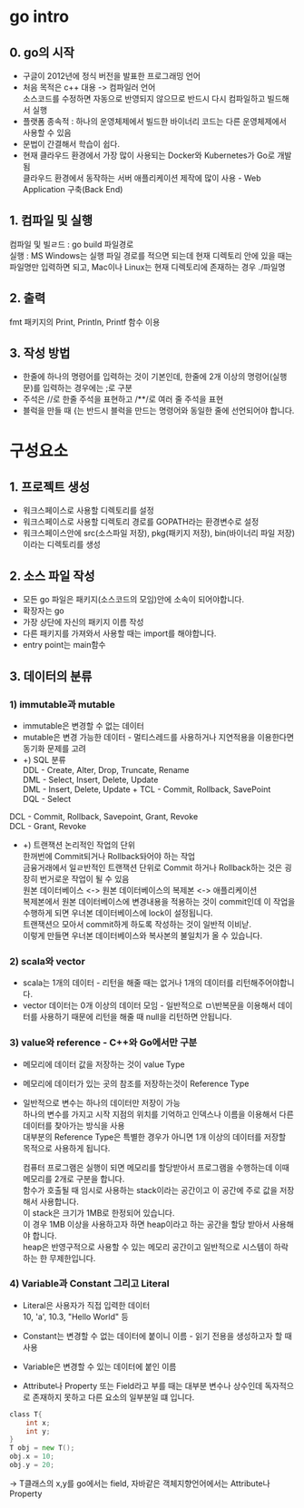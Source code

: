 # go intro
## 0. go의 시작
* 구글이 2012년에 정식 버전을 발표한 프로그래밍 언어  
* 처음 목적은 c++ 대용 -> 컴파일러 언어  
    소스코드를 수정하면 자동으로 반영되지 않으므로 반드시 다시 컴파일하고 빌드해서 실행  
* 플랫폼 종속적 : 하나의 운영체제에서 빌드한 바이너리 코드는 다른 운영체제에서 사용할 수 있음  
* 문법이 간결해서 학습이 쉽다.  
* 현재 클라우드 환경에서 가장 많이 사용되는 Docker와 Kubernetes가 Go로 개발됨  
    클라우드 환경에서 동작하는 서버 애플리케이션 제작에 많이 사용 - Web Application 구축(Back End)  
## 1. 컴파일 및 실행
컴파일 및 빌ㄹ드 : go build 파일경로  
실행 : MS Windows는 실행 파일 경로를 적으면 되는데 현재 디렉토리 안에 있을 때는 파일명만 입력하면 되고, Mac이나 Linux는 현재 디렉토리에 존재하는 경우 ./파일명  

## 2. 출력  
fmt 패키지의 Print, Println, Printf 함수 이용  

## 3. 작성 방법  
* 한줄에 하나의 명령어를 입력하는 것이 기본인데, 한줄에 2개 이상의 명령어(실행문)를 입력하는 경우에는 ;로 구분  
* 주석은 //로 한줄 주석을 표현하고 /**/로 여러 줄 주석을 표현  
* 블럭을 만들 때 {는 반드시 블럭을 만드는 명령어와 동일한 줄에 선언되어야 합니다.  

# 구성요소
## 1. 프로젝트 생성  
* 워크스페이스로 사용할 디렉토리를 설정  
* 워크스페이스로 사용할 디렉토리 경로를 GOPATH라는 환경변수로 설정  
* 워크스페이스안에 src(소스파일 저장), pkg(패키지 저장), bin(바이너리 파일 저장)이라는 디렉토리를 생성  
## 2. 소스 파일 작성  
* 모든 go 파일은 패키지(소스코드의 모임)안에 소속이 되어야합니다.  
* 확장자는 go  
* 가장 상단에 자신의 패키지 이름 작성  
* 다른 패키지를 가져와서 사용할 때는 import를 해야합니다.  
* entry point는 main함수  

## 3. 데이터의 분류  
### 1) immutable과 mutable  
* immutable은 변경할 수 없는 데이터  
* mutable은 변경 가능한 데이터 - 멀티스레드를 사용하거나 지연적용을 이용한다면 동기화 문제를 고려  
* +) SQL 분류  
DDL - Create, Alter, Drop, Truncate, Rename  
DML - Select, Insert, Delete, Update  
    DML - Insert, Delete, Update + TCL - Commit, Rollback, SavePoint  
    DQL - Select  

DCL - Commit, Rollback, Savepoint, Grant, Revoke  
    DCL - Grant, Revoke  
* +) 트랜잭션
    논리적인 작업의 단위  
    한꺼번에 Commit되거나 Rollback돠어야 하는 작업  
    금융거래에서 일ㄹ반적인 트랜잭션 단위로 Commit 하거나 Rollback하는 것은 굉장히 번거로운 작업이 될 수 있음  
    원본 데이터베이스 <-> 원본 데이터베이스의 복제본 <-> 애플리케이션  
    복제본에서 원본 데이터베이스에 변경내용을 적용하는 것이 commit인데 이 작업을 수행하게 되면 우너본 데이터베이스에 lock이 설정됩니다.  
    트랜잭션으 모아서 commit하게 하도록 작성하는 것이 일반적 이비낟.  
    이렇게 만들면 우너본 데이터베이스와 복사본의 불일치가 올 수 있습니다.  


### 2) scala와 vector  
* scala는 1개의 데이터 - 리턴을 해줄 때는 없거나 1개의 데이터를 리턴해주어야합니다.  
* vector 데이터는 0개 이상의 데이터 모임 - 일반적으로 ㅁ\반복문을 이용해서 데이터를 사용하기 때문에 리턴을 해줄 때 null을 리턴하면 안됩니다.  
### 3) value와 reference - C++와 Go에서만 구분  
* 메모리에 데이터 값을 저장하는 것이 value Type  
* 메모리에 데이터가 있는 곳의 참조를 저장하는것이 Reference Type  
* 일반적으로 변수는 하나의 데이터만 저장이 가능  
    하나의 변수를 가지고 시작 지점의 위치를 기억하고 인덱스나 이름을 이용해서 다른 데이터를 찾아가는 방식을 사용  
    대부분의 Reference Type은 특별한 경우가 아니면 1개 이상의 데이터를 저장할 목적으로 사용하게 됩니다.  

    컴퓨터 프로그램은 실행이 되면 메모리를 할당받아서 프로그램을 수행하는데 이때 메모리를 2개로 구분을 합니다.  
    함수가 호출될 때 임시로 사용하는 stack이라는 공간이고 이 공간에 주로 값을 저장해서 사용합니다.  
    이 stack은 크기가 1MB로 한정되어 있습니다.  
    이 경우 1MB 이상을 사용하고자 하면 heap이라고 하는 공간을 할당 받아서 사용해야 합니다.  
    heap은 반영구적으로 사용할 수 있는 메모리 공간이고 일반적으로 시스템이 하락하는 한 무제한입니다.  

### 4) Variable과 Constant 그리고 Literal  
* Literal은 사용자가 직접 입력한 데이터  
    10, 'a', 10.3, "Hello World" 등  

* Constant는 변경할 수 없는 데이터에 붙이니 이름 - 읽기 전용을 생성하고자 할 때 사용  
* Variable은 변경할 수 있는 데이터에 붙인 이름  
* Attribute나 Property 또는 Field라고 부를 때는 대부분 변수나 상수인데 독자적으로 존재하지 못하고 다른 요소의 일부분일 떄 입니다.  
```go
class T{
    int x;
    int y;
}  
T obj = new T();
obj.x = 10;
obj.y = 20;
```  
-> T클래스의 x,y를 go에서는 field, 자바같은 객체지향언어에서는 Attribute나 Property  